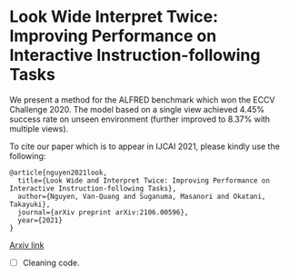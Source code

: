 # Look Wide Interpret Twice: Improving Performance on Interactive Instruction-following Tasks
We present a method for the ALFRED benchmark which won the ECCV Challenge 2020.
The model based on a single view achieved 4.45% success rate on unseen environment (further improved to 8.37% with multiple views).

To cite our paper which is to appear in IJCAI 2021, please kindly use the following:
```
@article{nguyen2021look,
  title={Look Wide and Interpret Twice: Improving Performance on Interactive Instruction-following Tasks},
  author={Nguyen, Van-Quang and Suganuma, Masanori and Okatani, Takayuki},
  journal={arXiv preprint arXiv:2106.00596},
  year={2021}
}
```

[Arxiv link](https://arxiv.org/abs/2106.00596)


-[ ] Cleaning code.


